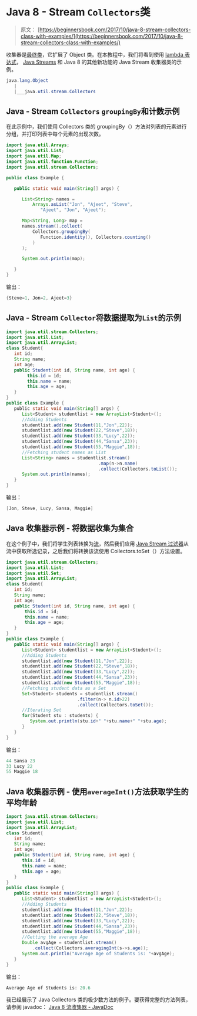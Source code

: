 # Java 8 - Stream `Collectors`类

> 原文： [https://beginnersbook.com/2017/10/java-8-stream-collectors-class-with-examples/](https://beginnersbook.com/2017/10/java-8-stream-collectors-class-with-examples/)

收集器是[最终类](https://beginnersbook.com/2014/07/final-keyword-java-final-variable-method-class/)，它扩展了 Object 类。在本教程中，我们将看到使用 [lambda 表达式](https://beginnersbook.com/2017/10/java-lambda-expressions-tutorial-with-examples/)， [Java Streams](https://beginnersbook.com/2017/10/java-8-stream-tutorial/) 和 Java 8 的其他新功能的 Java Stream 收集器类的示例。

```java
java.lang.Object
   |
   |___java.util.stream.Collectors
```

## Java - Stream `Collectors` `groupingBy`和计数示例

在此示例中，我们使用 Collectors 类的 groupingBy（）方法对列表的元素进行分组，并打印列表中每个元素的出现次数。

```java
import java.util.Arrays;
import java.util.List;
import java.util.Map;
import java.util.function.Function;
import java.util.stream.Collectors;

public class Example {

   public static void main(String[] args) {

      List<String> names =
          Arrays.asList("Jon", "Ajeet", "Steve",
             "Ajeet", "Jon", "Ajeet");

      Map<String, Long> map =
      names.stream().collect(
          Collectors.groupingBy(
             Function.identity(), Collectors.counting()
          )
      );

      System.out.println(map);

   }
}
```

输出：

```java
{Steve=1, Jon=2, Ajeet=3}
```

## Java - Stream `Collector`将数据提取为`List`的示例

```java
import java.util.stream.Collectors;  
import java.util.List;  
import java.util.ArrayList;  
class Student{  
   int id;     
   String name;    
   int age;         
   public Student(int id, String name, int age) {  
        this.id = id;    
        this.name = name;         
        this.age = age;     
   } 
}  
public class Example {  
   public static void main(String[] args) {    
      List<Student> studentlist = new ArrayList<Student>();   
      //Adding Students      
      studentlist.add(new Student(11,"Jon",22));      
      studentlist.add(new Student(22,"Steve",18));        
      studentlist.add(new Student(33,"Lucy",22));        
      studentlist.add(new Student(44,"Sansa",23));         
      studentlist.add(new Student(55,"Maggie",18));                  
      //Fetching student names as List       
      List<String> names = studentlist.stream() 
                                   .map(n->n.name) 
                                   .collect(Collectors.toList());
      System.out.println(names);         
   }  
}
```

输出：

```java
[Jon, Steve, Lucy, Sansa, Maggie]
```

## Java 收集器示例 - 将数据收集为集合

在这个例子中，我们将学生列表转换为[流](https://beginnersbook.com/2017/10/java-8-stream-tutorial/)，然后我们应用 [Java Stream 过滤器](https://beginnersbook.com/2017/10/java-8-stream-filter/)从流中获取所选记录，之后我们将转换该流使用 Collectors.toSet（）方法设置。

```java
import java.util.stream.Collectors;  
import java.util.List;  
import java.util.Set; 
import java.util.ArrayList;  
class Student{    
   int id;     
   String name;  
   int age;           
   public Student(int id, String name, int age) {   
       this.id = id;         
       this.name = name;       
       this.age = age;      
   } 
}  
public class Example {     
   public static void main(String[] args) {       
      List<Student> studentlist = new ArrayList<Student>();       
      //Adding Students        
      studentlist.add(new Student(11,"Jon",22));         
      studentlist.add(new Student(22,"Steve",18));         
      studentlist.add(new Student(33,"Lucy",22));         
      studentlist.add(new Student(44,"Sansa",23));         
      studentlist.add(new Student(55,"Maggie",18));                  
      //Fetching student data as a Set       
      Set<Student> students = studentlist.stream()
                           .filter(n-> n.id>22)
                           .collect(Collectors.toSet());
      //Iterating Set       
      for(Student stu : students) { 
         System.out.println(stu.id+" "+stu.name+" "+stu.age); 
      }           
   } 
}
```

输出：

```java
44 Sansa 23
33 Lucy 22
55 Maggie 18
```

## Java 收集器示例 - 使用`averageInt()`方法获取学生的平均年龄

```java
import java.util.stream.Collectors;  
import java.util.List;  
import java.util.ArrayList; 
class Student{  
   int id;   
   String name;   
   int age;
   public Student(int id, String name, int age) {  
      this.id = id;   
      this.name = name; 
      this.age = age;  
   } 
}  
public class Example {  
   public static void main(String[] args) {  
      List<Student> studentlist = new ArrayList<Student>();  
      //Adding Students  
      studentlist.add(new Student(11,"Jon",22));   
      studentlist.add(new Student(22,"Steve",18));   
      studentlist.add(new Student(33,"Lucy",22));   
      studentlist.add(new Student(44,"Sansa",23));   
      studentlist.add(new Student(55,"Maggie",18));
      //Getting the average Age 
      Double avgAge = studentlist.stream()   
          .collect(Collectors.averagingInt(s->s.age));  
      System.out.println("Average Age of Students is: "+avgAge);
   }  
}
```

输出：

```java
Average Age of Students is: 20.6
```

我已经展示了 Java Collectors 类的极少数方法的例子。要获得完整的方法列表，请参阅 javadoc： [Java 8 流收集器 - JavaDoc](https://docs.oracle.com/javase/8/docs/api/java/util/stream/Collectors.html)